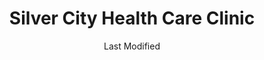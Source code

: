 ---
layout: location-page
date: Last Modified
description: "Local COVID-19 testing is available at Silver City Health Care Clinic in Silver City, New Mexico, USA."
permalink: "locations/new-mexico/silver-city/silver-city-health-care-clinic/"
tags:
  - locations
  - new-mexico
title: Silver City Health Care Clinic
state: New Mexico
stateAbbr: NM
hood: Silver City
address: 1600 East 32nd Street
city: Silver City
zip: 88061
mapUrl: "http://maps.apple.com/?q=Silver+City+Health+Care+Clinic&address=1600+East+32nd+Street,Silver+City,New+Mexico,88061"
locationType: Drive-thru
phone: 575-956-1320
website: https://www.silverhealthcare.org/
onlineBooking: undefined
closed: undefined
closedUpdate: April 15th, 2020
notes: "By appointment only. Requires phone screen."
days: Everyday
hours: 4PM-5PM
ctaMessage: Learn more
ctaUrl: "https://www.silverhealthcare.org/"
---